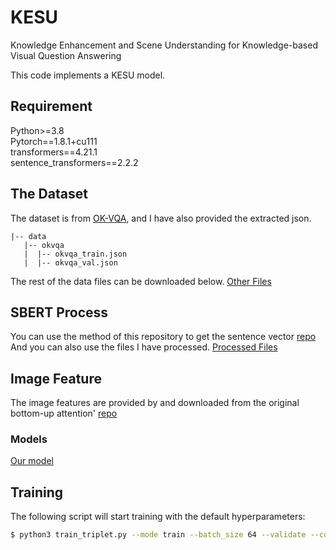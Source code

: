 # KESU
Knowledge Enhancement and Scene Understanding for Knowledge-based Visual Question Answering

This code implements a KESU model. 

## Requirement
Python>=3.8     
Pytorch==1.8.1+cu111     
transformers==4.21.1          
sentence_transformers==2.2.2


## The Dataset
The dataset is from [OK-VQA](https://okvqa.allenai.org/), and I have also provided the extracted json.
```angular2html
|-- data
   |-- okvqa
   |  |-- okvqa_train.json
   |  |-- okvqa_val.json
```
The rest of the data files can be downloaded below.
[Other Files](https://drive.google.com/file/d/1Y7IBuxZH5SPCl52DehHQqtb8ljQUAri0/view?usp=sharing)

## SBERT Process
You can use the method of this repository to get the sentence vector [repo](https://github.com/UKPLab/sentence-transformers)
And you can also use the files I have processed.
[Processed Files](https://drive.google.com/file/d/1zuCv_4tHJOwMobfI5vEksvhB561hMVnF/view?usp=sharing)

## Image Feature
The image features are provided by and downloaded from the original bottom-up attention' [repo](https://github.com/peteanderson80/bottom-up-attention#pretrained-features)


### Models

[Our model](https://drive.google.com/file/d/1OgoljCqV5rRZeOCQCSv5l_bd7AJmEwb7/view?usp=sharing)


## Training
The following script will start training with the default hyperparameters:

```bash
$ python3 train_triplet.py --mode train --batch_size 64 --validate --comet_num 10 --caption_num 1
```